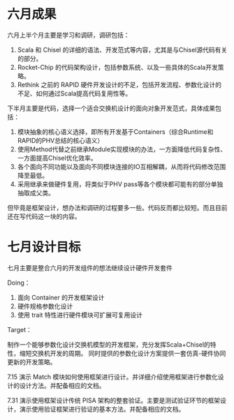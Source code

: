 # 六月成果

六月上半个月主要是学习和调研，调研包括：

1. Scala 和 Chisel 的详细的语法、开发范式等内容，尤其是与Chisel源代码有关的部分。
2. Rocket-Chip 的代码架构设计，包括参数系统、以及一些具体的Scala开发策略。
3. Rethink 之前的 RAPID 硬件开发设计的不足，包括开发流程、参数化设计的不足、如何通过Scala提高代码复用性等。

下半月主要是代码，选择一个适合交换机设计的面向对象开发范式，具体成果包括：

1. 模块抽象的核心语义选择，即所有开发基于Containers（综合Runtime和RAPID的PHV总结的核心语义）
2. 使用Method代替之前继承Module实现模块的办法，一方面降低代码复杂性、一方面提高Chisel优化效率。
3. 各个面向不同功能以及面向不同模块连接的IO互相解耦，从而将代码修改范围降至最低。
4. 采用继承来做硬件复用，将类似于PHV pass等各个模块都可能有的部分单独抽取成父类。

但毕竟是框架设计，想办法和调研的过程要多一些。代码反而都比较短。而且目前还在写代码这一块的内容。

# 七月设计目标

七月主要是整合六月的开发组件的想法继续设计硬件开发套件

Doing：

1. 面向 Container 的开发框架设计
2. 硬件规格参数化设计
3. 使用 trait 特性进行硬件模块可扩展可复用设计

Target：

制作一个能够参数化设计交换机模型的开发框架，充分发挥Scala+Chisel的特性，缩短交换机开发的周期。
同时提供的参数化设计方案提供一套仿真-硬件协同更新的开发策略。

7.15  演示 Match 模块如何使用框架进行设计。并详细介绍使用框架进行参数化设计的设计方法。并配备相应的文档。

7.31  演示使用框架设计传统 PISA 架构的整套验证。主要是测试验证环节的框架设计，演示使用验证框架进行验证的基本方法。并配备相应的文档。